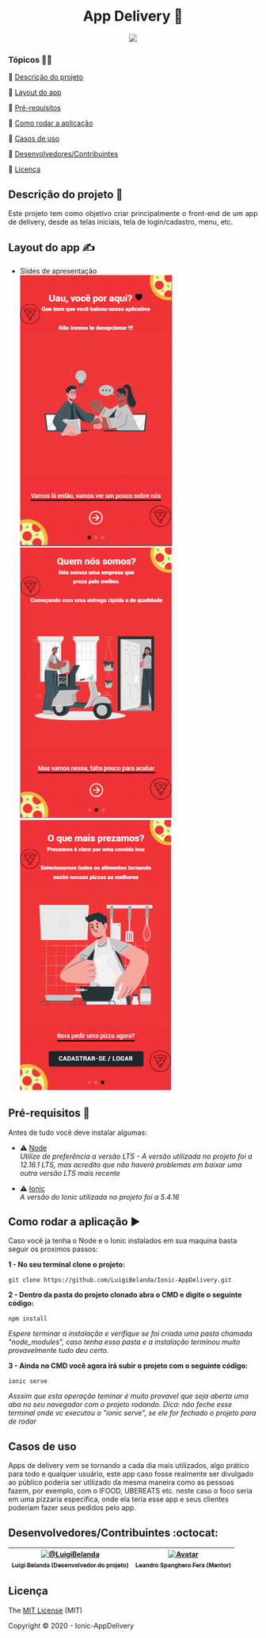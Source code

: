 <h1 align="center"> App Delivery 🛵 </h1> 

<p align="center">
<img src="https://camo.githubusercontent.com/97412cdbdb7b8e3a63c9d06f23fc624e4f90e55a/687474703a2f2f696d672e736869656c64732e696f2f7374617469632f76313f6c6162656c3d535441545553266d6573736167653d454d253230444553454e564f4c56494d454e544f26636f6c6f723d524544267374796c653d666f722d7468652d6261646765"> </p>

### Tópicos 👨‍🏫

:small_blue_diamond: [Descrição do projeto](#descrição-do-projeto-)

:small_blue_diamond: [Layout do app](#layout-do-app-)

:small_blue_diamond: [Pré-requisitos](#pré-requisitos-)

:small_blue_diamond: [Como rodar a aplicação](#como-rodar-a-aplicação-arrow_forward)

:small_blue_diamond: [Casos de uso](#casos-de-uso)

:small_blue_diamond: [Desenvolvedores/Contribuintes](#desenvolvedorescontribuintes-octocat)

:small_blue_diamond: [Licença](#licença)

## Descrição do projeto 📃

<p align="justify">
  Este projeto tem como objetivo criar principalmente o front-end de um app de delivery, desde as telas iniciais, tela de login/cadastro, menu, etc.
</p> 

## Layout do app ✍

- Slides de apresentação <br>
<img src="https://github.com/LuigiBelanda/Ionic-AppDelivery/blob/master/Layout%20(imagens)/slide%201.png"> <img src="https://github.com/LuigiBelanda/Ionic-AppDelivery/blob/master/Layout%20(imagens)/slide%202.png"> <img src="https://github.com/LuigiBelanda/Ionic-AppDelivery/blob/master/Layout%20(imagens)/slide%203.png">

## Pré-requisitos 📝

Antes de tudo você deve instalar algumas:

- :warning: [Node](https://nodejs.org/en/)<br>
*Utilize de preferência a versão LTS - A versão utilizada no projeto foi a 12.16.1 LTS, mas acredito que não haverá problemas em baixar uma outra versão LTS mais recente*

- :warning: [Ionic](https://ionicframework.com/docs/intro/cli)<br>
*A versão do Ionic utilizada no projeto foi a 5.4.16*

## Como rodar a aplicação :arrow_forward:

Caso você ja tenha o Node e o Ionic instalados em sua maquina basta seguir os proximos passos: 

**1 - No seu terminal clone o projeto:**

```
git clone https://github.com/LuigiBelanda/Ionic-AppDelivery.git
```

**2 - Dentro da pasta do projeto clonado abra o CMD e digite o seguinte código:**

```
npm install
```
*Espere terminar a instalação e verifique se foi criada uma pasta chamada "node_modules", caso tenha essa pasta e a instalação terminou muito provavelmente tudo deu certo.* 

**3 - Ainda no CMD você agora irá subir o projeto com o seguinte código:**

```
ionic serve
```
*Asssim que esta operação teminar é muito provavel que seja aberta uma aba no seu navegador com o projeto rodando. Dica: não feche esse terminal onde vc executou o "ionic serve", se ele for fechado o projeto para de rodar*

## Casos de uso  

Apps de delivery vem se tornando a cada dia mais utilizados, algo prático para todo e qualquer usuário, este app caso fosse realmente ser divulgado ao público poderia ser utilizado da mesma maneira como as pessoas fazem, por exemplo, com o IFOOD, UBEREATS etc. neste caso o foco seria em uma pizzaria especifica, onde ela teria esse app e seus clientes poderiam fazer seus pedidos pelo app.

## Desenvolvedores/Contribuintes :octocat:

[<img class="avatar rounded-2 avatar-user" src="https://avatars3.githubusercontent.com/u/52254708?s=400&amp;u=3ba8a8520f58d8c655e992e18d279a632aad1864&amp;v=4" width="200" height="200" alt="@LuigiBelanda"> <br> <sub> Luigi Belanda (Desenvolvedor do projeto) </sub>](https://github.com/LuigiBelanda) | [<img style="height:auto;" alt="Avatar" width="200" height="200" class="avatar avatar-user width-full border bg-white" src="https://avatars0.githubusercontent.com/u/4193772?s=460&amp;v=4"> <br> <sub> Leandro Spanghero Fera (Mentor) </sub>](https://github.com/leandrospan) | 
| :---: | :---: |

## Licença 

The [MIT License](https://github.com/LuigiBelanda/Ionic-AppDelivery/blob/master/LICENSE) (MIT)

Copyright :copyright: 2020 - Ionic-AppDelivery
